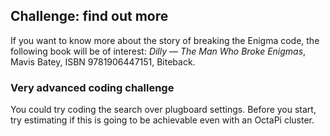 ## Challenge: find out more

If you want to know more about the story of breaking the Enigma code, the following book will be of interest: _Dilly — The Man Who Broke Enigmas_, Mavis Batey, ISBN 9781906447151, Biteback.

### Very advanced coding challenge
You could try coding the search over plugboard settings. Before you start, try estimating if this is going to be achievable even with an OctaPi cluster.
